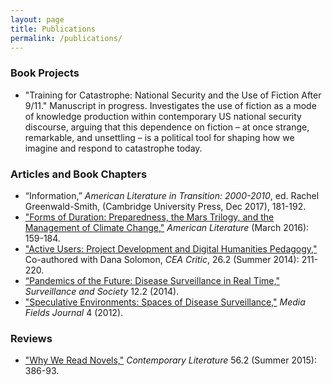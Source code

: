 ```yaml
---
layout: page
title: Publications
permalink: /publications/
---
```

### Book Projects
- "Training for Catastrophe: National Security and the Use of Fiction After 9/11." Manuscript in progress. Investigates the use of fiction as a mode of knowledge production within contemporary US national security discourse, arguing that this dependence on fiction – at once strange, remarkable, and unsettling – is a political tool for shaping how we imagine and respond to catastrophe today.

### Articles and Book Chapters
- “Information,” _American Literature in Transition: 2000-2010_, ed. Rachel Greenwald-Smith, (Cambridge University Press, Dec 2017), 181-192.
- ["Forms of Duration: Preparedness, the Mars Trilogy, and the Management of Climate Change,"](http://americanliterature.dukejournals.org/content/88/1/159.abstract) _American Literature_ (March 2016): 159-184.
- ["Active Users: Project Development and Digital Humanities Pedagogy,"](https://muse.jhu.edu/article/550524/summary) Co-authored with Dana Solomon, _CEA Critic_, 26.2 (Summer 2014): 211-220.
- [“Pandemics of the Future: Disease Surveillance in Real Time,"](http://library.queensu.ca/ojs/index.php/surveillance-and-society/article/view/pandemics) _Surveillance and Society_ 12.2 (2014).
- ["Speculative Environments: Spaces of Disease Surveillance,"](http://www.mediafieldsjournal.org/speculative-environments/2011/12/29/speculative-environments-spaces-of-disease-surveillance.html) _Media Fields Journal_ 4 (2012).

### Reviews
- ["Why We Read Novels,"](https://muse.jhu.edu/article/591469) _Contemporary Literature_ 56.2 (Summer 2015): 386-93.
